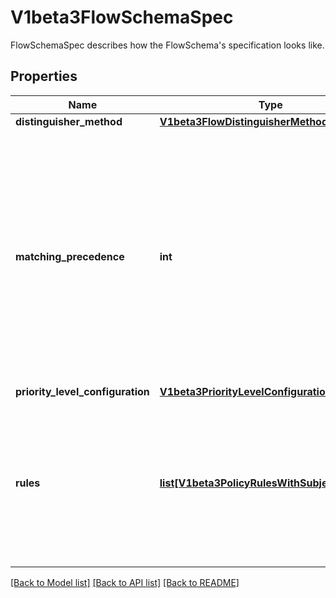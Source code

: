 # V1beta3FlowSchemaSpec

FlowSchemaSpec describes how the FlowSchema's specification looks like.

## Properties
Name | Type | Description | Notes
------------ | ------------- | ------------- | -------------
**distinguisher_method** | [**V1beta3FlowDistinguisherMethod**](V1beta3FlowDistinguisherMethod.md) |  | [optional] 
**matching_precedence** | **int** | &#x60;matchingPrecedence&#x60; is used to choose among the FlowSchemas that match a given request. The chosen FlowSchema is among those with the numerically lowest (which we take to be logically highest) MatchingPrecedence.  Each MatchingPrecedence value must be ranged in [1,10000]. Note that if the precedence is not specified, it will be set to 1000 as default. | [optional] 
**priority_level_configuration** | [**V1beta3PriorityLevelConfigurationReference**](V1beta3PriorityLevelConfigurationReference.md) |  | 
**rules** | [**list[V1beta3PolicyRulesWithSubjects]**](V1beta3PolicyRulesWithSubjects.md) | &#x60;rules&#x60; describes which requests will match this flow schema. This FlowSchema matches a request if and only if at least one member of rules matches the request. if it is an empty slice, there will be no requests matching the FlowSchema. | [optional] 

[[Back to Model list]](../README.md#documentation-for-models) [[Back to API list]](../README.md#documentation-for-api-endpoints) [[Back to README]](../README.md)


